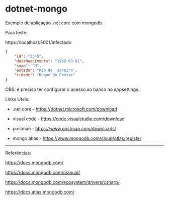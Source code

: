 # dotnet-mongo

Exemplo de aplicação .net core com mongodb.

Para teste:

https://localhost:5001/infectado

```json
{
    "id": "2345",
	"dataNascimento": "1990-03-01",
	"sexo": "M",
	"estado": "Rio de  Janeiro",
	"cidade": "Duque de Caxias"
}
```
OBS: é preciso ter configurar o acesso ao banco no appsettings.

Links Uteis:

- .net core - https://dotnet.microsoft.com/download

- visual code - https://code.visualstudio.com/download

- postman - https://www.postman.com/downloads/

- mongo atlas - https://www.mongodb.com/cloud/atlas/register


-----------------------------------------------

Referências:

https://docs.mongodb.com/

https://docs.mongodb.com/manual/

https://docs.mongodb.com/ecosystem/drivers/csharp/

https://docs.atlas.mongodb.com/
